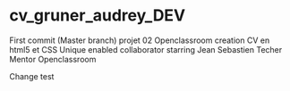 # cv_gruner_audrey_DEV
First commit (Master branch) projet 02 Openclassroom creation CV en html5 et CSS 
Unique enabled collaborator starring Jean Sebastien Techer Mentor Openclassroom


Change test